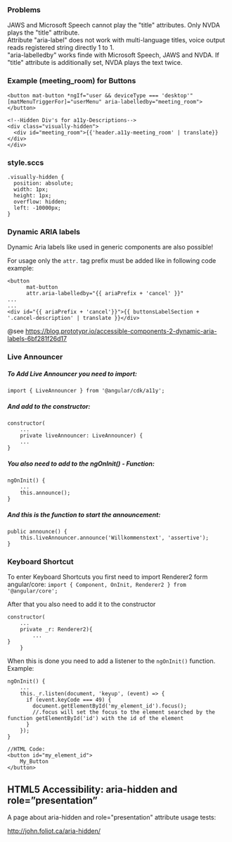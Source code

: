 ### Problems

JAWS and Microsoft Speech cannot play the "title" attributes. Only NVDA plays the "title" attribute.<br>
Attribute "aria-label" does not work with multi-language titles, voice output reads registered string directly 1 to 1.<br>
"aria-labelledby" works finde with Microsoft Speech, JAWS and NVDA. If "title" attribute is additionally set, NVDA plays the text twice.<br>

### Example (meeting_room) for Buttons

```
<button mat-button *ngIf="user && deviceType === 'desktop'" [matMenuTriggerFor]="userMenu" aria-labelledby="meeting_room"></button>

<!--Hidden Div's for a11y-Descriptions-->
<div class="visually-hidden">
  <div id="meeting_room">{{'header.a11y-meeting_room' | translate}}</div>
</div>
```

### style.sccs

```
.visually-hidden {
  position: absolute;
  width: 1px;
  height: 1px;
  overflow: hidden;
  left: -10000px;
}

```

### Dynamic ARIA labels

Dynamic Aria labels like used in generic components are also possible! 

For usage only the `attr.` tag prefix must be added like in following code example:

```
<button
      mat-button
      attr.aria-labelledby="{{ ariaPrefix + 'cancel' }}"
...
...
<div id="{{ ariaPrefix + 'cancel'}}">{{ buttonsLabelSection + '.cancel-description' | translate }}</div>
```


@see https://blog.prototypr.io/accessible-components-2-dynamic-aria-labels-6bf281f26d17


### Live Announcer

##### To Add Live Announcer you need to import:
``import { LiveAnnouncer } from '@angular/cdk/a11y';``

##### And add to the constructor:
```
constructor(
    ...
    private liveAnnouncer: LiveAnnouncer) { 
    ...
}
```

##### You also need to add to the ngOnInit() - Function:
```
ngOnInit() {
    ...
    this.announce();
}
```

##### And this is the function to start the announcement:
```
public announce() {
    this.liveAnnouncer.announce('Willkommenstext', 'assertive');
}
```

### Keyboard Shortcut
To enter Keyboard Shortcuts you first need to import Renderer2 form angular/core:
``import { Component, OnInit, Renderer2 } from '@angular/core';``

After that you also need to add it to the constructor
```
constructor(
    ...
    private _r: Renderer2){
        ...
}
    }
```

When this is done you need to add a listener to the ``ngOnInit()`` function.<br>
Example:
```
ngOnInit() {
    ...
    this._r.listen(document, 'keyup', (event) => {
      if (event.keyCode === 49) {
        document.getElementById('my_element_id').focus(); 
        //.focus will set the focus to the element searched by the function getElementById('id') with the id of the element
      }
    });
}

//HTML Code:
<button id="my_element_id">
    My_Button
</button>

```

## HTML5 Accessibility: aria-hidden and role=”presentation”

A page about aria-hidden and role="presentation" attribute usage tests:

http://john.foliot.ca/aria-hidden/

